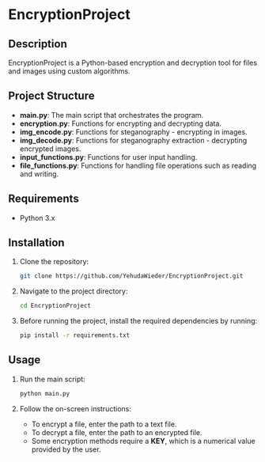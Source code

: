 # EncryptionProject

## Description
EncryptionProject is a Python-based encryption and decryption tool for files and images using custom algorithms.

## Project Structure

- **main.py**: The main script that orchestrates the program.
- **encryption.py**: Functions for encrypting and decrypting data.
- **img_encode.py**: Functions for steganography - encrypting in images.
- **img_decode.py**: Functions for steganography extraction - decrypting encrypted images.
- **input_functions.py**: Functions for user input handling.
- **file_functions.py**: Functions for handling file operations such as reading and writing.


## Requirements
- Python 3.x

## Installation

1. Clone the repository:
   ```bash
   git clone https://github.com/YehudaWieder/EncryptionProject.git
   ```

2. Navigate to the project directory:
   ```bash
   cd EncryptionProject
   ```
   
3. Before running the project, install the required dependencies by running:

   ```bash
   pip install -r requirements.txt
   ```
   
## Usage

1. Run the main script:
   ```bash
   python main.py
   ```

2. Follow the on-screen instructions:
   - To encrypt a file, enter the path to a text file.
   - To decrypt a file, enter the path to an encrypted file.
   - Some encryption methods require a **KEY**, which is a numerical value provided by the user.

